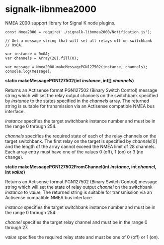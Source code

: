 # signalk-libnmea2000
NMEA 2000 support library for Signal K node plugins.

```
const Nmea2000 = require('./signalk-libnmea2000/Notification.js');

// Get a message string that will set all relays off on switchbank
// 0x0A.

var instance = 0x0A;
var channels = Array(28).fill(0);

var message = Nmea2000.makeMessagePGN127502(instance, channels);
console.log(message);
```

__static makeMessagePGN127502(int *instance*, int[] *channels*)__

Returns an Actisense format PGN127502 (Binary Switch Control) message string
which will set the relay output channels on the switchbank specified by
*instance* to the states specified in the *channels* array.
The returned string is suitable for transmission via an Actisense compatible
NMEA bus interface.

*instance* specifies the target switchbank instance number and must be in the
range 0 through 254.

*channels* specifies the required state of each of the relay channels on the
target switchbank.
The first relay on the target is specified by *channels*[0] and the length of
the array cannot exceed the NMEA limit of 28 channels.
Each array entry must have one of the values 0 (off), 1 (on) or 3 (no change).

__static makeMessagePGN127502FromChannel(int *instance*, int *channel*, int *value*)__

Returns an Actisense format PGN127502 (Binary Switch Control) message string
which will set the state of relay output *channel* on the switchbank *instance*
to *value*.
The returned string is suitable for transmission via an Actisense compatible
NMEA bus interface.

*instance* specifies the target switchbank instance number and must be in the
range 0 through 254.

*channel* specifies the target relay channel and must be in the range 0 through
27.

*value* specifies the required relay state and must be one of 0 (off) or 1 (on).






